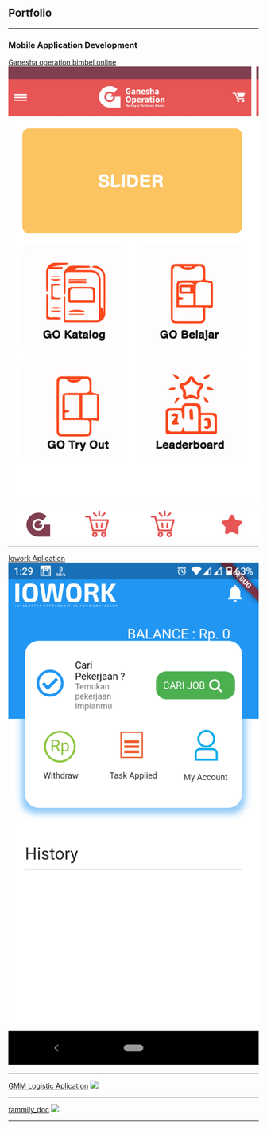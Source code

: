 ## Portfolio

---

### Mobile Application Development

[Ganesha operation bimbel online](https://github.com/agungGendut/go_bimbel_online )
<img src="images/New aplikasi hp_Coklat.jpg?raw=true"/>

---
[Iowork Aplication](https://github.com/agungGendut/iowork)
<img src="images/Screenshot_20210202-132935.png?raw=true"/>

---
[GMM Logistic Aplication](https://github.com/agungGendut/GMMLogistic/tree/master/logistikapp)
<img src="images/dummy_thumbnail.jpg?raw=true"/>

---
[fammily_doc](https://github.com/agungGendut/fammily_doc)
<img src="images/dummy_thumbnail.jpg?raw=true"/>

---
